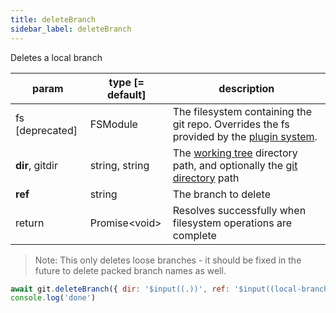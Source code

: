 ```yaml
---
title: deleteBranch
sidebar_label: deleteBranch
---
```


Deletes a local branch

| param           | type [= default] | description                                                                                                    |
| --------------- | ---------------- | -------------------------------------------------------------------------------------------------------------- |
| fs [deprecated] | FSModule         | The filesystem containing the git repo. Overrides the fs provided by the [plugin system](./plugin_fs.md).      |
| **dir**, gitdir | string, string   | The [working tree](dir-vs-gitdir.md) directory path, and optionally the [git directory](dir-vs-gitdir.md) path |
| **ref**         | string           | The branch to delete                                                                                           |
| return          | Promise\<void\>  | Resolves successfully when filesystem operations are complete                                                  |

> Note: This only deletes loose branches - it should be fixed in the future to delete packed branch names as well.

```js live
await git.deleteBranch({ dir: '$input((.))', ref: '$input((local-branch))' })
console.log('done')
```
